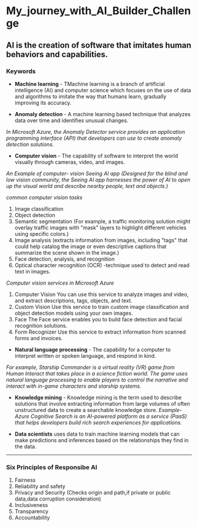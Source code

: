 # My_journey_with_AI_Builder_Challenge

## AI is the creation of software that imitates human behaviors and capabilities.

### Keywords 

* __Machine learning__ - TMachine learning is a branch of artificial intelligence (AI) and computer science which focuses on the use of data and algorithms to imitate the way that humans learn, gradually improving its accuracy.


- __Anomaly detection__ - A machine learning based technique that analyzes data over time and identifies unusual changes.

*In Microsoft Azure, the Anomaly Detector service provides an application programming interface (API) that developers can use to create anomaly detection solutions.*


+ __Computer vision__ - The capability of software to interpret the world visually through cameras, video, and images.


*An Example of computer- vision Seeing AI app (Designed for the blind and low vision community, the Seeing AI app harnesses the power of AI to open up the visual world and describe nearby people, text and objects.)*

*common computer vision tasks*
1. Image classification
2. Object detection
3. Semantic segmentation (For example, a traffic monitoring solution might overlay traffic images with "mask" layers to highlight different vehicles using specific colors.)
4. Image analysis (extracts information from images, including "tags" that could help catalog the image or even descriptive captions that summarize the scene shown in the image.)
5. Face detection, analysis, and recognition
6. Optical character recognition (OCR) -technique used to detect and read text in images. 

*Computer vision services in Microsoft Azure*
1. Computer Vision	You can use this service to analyze images and video, and extract descriptions, tags, objects, and text.
2. Custom Vision	Use this service to train custom image classification and object detection models using your own images.
3. Face	The Face service enables you to build face detection and facial recognition solutions.
4. Form Recognizer	Use this service to extract information from scanned forms and invoices.


+ __Natural language processing__ - The capability for a computer to interpret written or spoken language, and respond in kind.

*For example, Starship Commander is a virtual reality (VR) game from Human Interact that takes place in a science fiction world. The game uses natural language processing to enable players to control the narrative and interact with in-game characters and starship systems.*



- __Knowledge mining__ - Knowledge mining is the term used to describe solutions that involve extracting information from large volumes of often unstructured data to create a searchable knowledge store.
*Example- Azure Cognitive Search is an AI-powered platform as a service (PaaS) that helps developers build rich search experiences for applications.*


- __Data scientists__  uses data to train machine learning models that can make predictions and inferences based on the relationships they find in the data.



***

### Six Principles of Responsibe AI
1. Fairness
2. Reliability and safety
3. Privacy and Security (Checks origin and path,if private or public data,data corruption consideration)
4. Inclusiveness
5. Transparency
6. Accountability